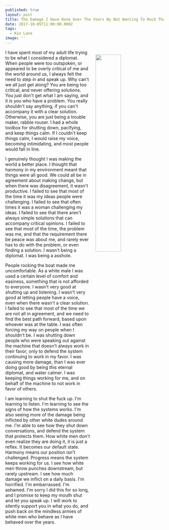 ```yaml
---
published: true
layout: post
title: The Damage I Have Done Over The Years By Not Wanting To Rock The Boat
date: 2017-10-05T11:00:00.000Z
tags:
  - Kin Lane
image: ''
---
```

<p><img src="https://s3.amazonaws.com/kinlane-productions2/algo-rotoscope/stories/white-man-burning-down.jpg" align="right" width="40%" style="padding: 15px;" /></p>I have spent most of my adult life trying to be what I considered a diplomat. When people were too outspoken, or appeared to be overly critical of me and the world around us, I always felt the need to step in and speak up. Why can't we all just get along? You are being too critical, and never offering solutions. You just don't get what I am saying, and it is you who have a problem. You really shouldn't say anything, if you can't accompany it with a clear solution. Otherwise, you are just being a trouble maker, rabble rouser. I had a whole toolbox for shutting down, pacifying, and keep things calm. If I couldn't keep things calm, I would raise my voice, becoming intimidating, and most people would fall in line.

I genuinely thought I was making the world a better place. I thought that harmony in my environment meant that things were all good. We could all be in agreement about making change, but when there was disagreement, it wasn't productive. I failed to see that most of the time it was my ideas people were challenging. I failed to see that often times it was a woman challenging my ideas. I failed to see that there aren't always simple solutions that can accompany critical opinions. I failed to see that most of the time, the problem was me, and that the requirement there be peace was about me, and rarely ever has to do with the problem, or even finding a solution. I wasn't being a diplomat. I was being a asshole.

People rocking the boat made me uncomfortable. As a white male I was used a certain level of comfort and easiness, something that is not afforded to everyone. I wasn't very good at shutting up and listening. I wasn't very good at letting people have a voice, even when there wasn't a clear solution. I failed to see that most of the time we are not all in agreement, and we need to find the best path forward, based upon whoever was at the table. I was often forcing my way on people when I shouldn't be. I was shutting down people who were speaking out against the machine that doesn't always work in their favor, only to defend the system continuing to work in my favor. I was causing more damage, than I was ever doing good by being this eternal diplomat, and water calmer. I was keeping things working for me, and on behalf of the machine to not work in favor of others.

I am learning to shut the fuck up. I'm learning to listen. I'm learning to see the signs of how the systems works. I'm also seeing more of the damage being inflicted by other white dudes around me. I'm able to see how they shut down conversations, and defend the system that protects them. How white men don't even realize they are doing it, it is just a reflex. It becomes our default state. Harmony means our position isn't challenged. Progress means the system keeps working for us. I see how white men throw punches downstream, but rarely upstream. I see how much damage we inflict on a daily basis. I'm horrified. I'm embarrassed. I'm ashamed. I'm sorry I did this for so long, and I promise to keep my mouth shut and let you speak up. I will work to silently support you in what you do, and push back on the mindless armies of white men who behave as I have behaved over the years.
